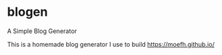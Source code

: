 # blogen
A Simple Blog Generator

This is a homemade blog generator I use to build https://moefh.github.io/
